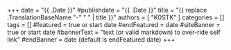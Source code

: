 +++
date = "{{ .Date }}"
#publishdate = "{{ .Date }}"
title = "{{ replace .TranslationBaseName "-" " " | title }}"
authors = [ "K0STK" ]
categories = []
tags = []
#featured = true or start date
#endFeatured = date
#siteBanner = true or start date
#bannerText = "text (or valid markdown) to over-ride self link" 
#endBanner = date (default is endFeatured date) 
+++
